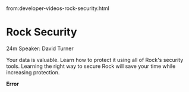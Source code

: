 # 
from:developer-videos-rock-security.html

   

Rock Security
=============

24m Speaker: David Turner

Your data is valuable. Learn how to protect it using all of Rock's security tools. Learning the right way to secure Rock will save your time while increasing protection.

**Error**